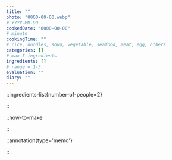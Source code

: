 ```yaml
---
title: ""
photo: "0000-00-00.webp"
# YYYY-MM-DD
cookedDate: "0000-00-00"
# minute
cookingTime: ""
# rice, noodles, soup, vegetable, seafood, meat, egg, others
categories: []
# max 5 ingredients
ingredients: []
# range = 1-5
evaluation: ""
diary: ""
---
```


::ingredients-list{number-of-people=2}

::

::how-to-make

::

::annotation{type='memo'}

::
